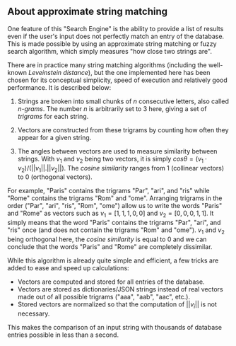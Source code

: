 ## About approximate string matching

One feature of this "Search Engine" is the ability to provide a list of results even if the user's input does not perfectly match an entry of the database. This is made possible by using an approximate string matching or fuzzy search algorithm, which simply measures "how close two strings are".

There are in practice many string matching algorithms (including the well-known *Leveinstein distance*), but the one implemented here has been chosen for its conceptual simplicity, speed of execution and relatively good performance. It is described below:

1. Strings are broken into small chunks of $n$ consecutive letters, also called *n-grams*. The number $n$ is arbitrarily set to 3 here, giving a set of *trigrams* for each string.

2. Vectors are constructed from these trigrams by counting how often they appear for a given string.

3. The angles between vectors are used to measure similarity between strings. With $v_1$ and $v_2$ being two vectors, it is simply $cos \theta = (v_1 \cdot v_2)/(||v_1|| . ||v_2||)$. The  *cosine similarity* ranges from 1 (collinear vectors) to 0 (orthogonal vectors).

For example, "Paris" contains the trigrams "Par", "ari", and "ris" while "Rome" contains the trigrams "Rom" and "ome". Arranging trigrams in the order ("Par", "ari", "ris", "Rom", "ome") allow us to write the words "Paris" and "Rome" as vectors such as $v_1 = [1, 1, 1, 0, 0]$ and $v_2 = [0, 0, 0, 1, 1]$. It simply means that the word "Paris" contains the trigrams "Par", "ari", and "ris" once (and does not contain the trigrams "Rom" and "ome"). $v_1$ and $v_2$ being orthogonal here, the *cosine similarity* is equal to 0 and we can conclude that the words "Paris" and "Rome" are completely dissimilar.

While this algorithm is already quite simple and efficient, a few tricks are added to ease and speed up calculations:
* Vectors are computed and stored for all entries of the database.
* Vectors are stored as dictionaries/JSON strings instead of real vectors made out of all possible trigrams ("aaa", "aab", "aac", etc.).
* Stored vectors are normalized so that the computation of $||v_i||$ is not necessary.

This makes the comparison of an input string with thousands of database entries possible in less than a second.
